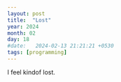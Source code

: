 ```yaml
---
layout: post
title:  "Lost"
year: 2024
month: 02
day: 18
#date:   2024-02-13 21:21:21 +0530
tags: [programming]
---
```


I feel kindof lost.
